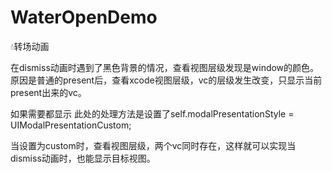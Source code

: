 # WaterOpenDemo
💧转场动画

在dismiss动画时遇到了黑色背景的情况，查看视图层级发现是window的颜色。原因是普通的present后，查看xcode视图层级，vc的层级发生改变，只显示当前present出来的vc。

如果需要都显示 此处的处理方法是设置了self.modalPresentationStyle = UIModalPresentationCustom;

当设置为custom时，查看视图层级，两个vc同时存在，这样就可以实现当dismiss动画时，也能显示目标视图。
